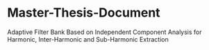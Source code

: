 # Master-Thesis-Document
Adaptive Filter Bank Based on Independent Component Analysis for Harmonic, Inter-Harmonic and Sub-Harmonic Extraction
